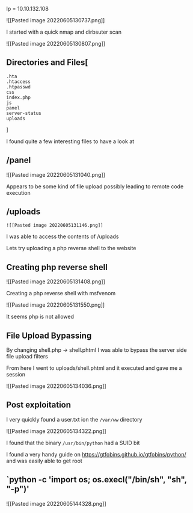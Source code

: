 Ip = 10.10.132.108






![[Pasted image 20220605130737.png]]


I started with a quick nmap and dirbsuter scan

![[Pasted image 20220605130807.png]]


## Directories and Files[
	.hta
	.htaccess
	.htpasswd
	css
	index.php
	js
	panel
	server-status
	uploads
	
]


I found quite a few interesting files to have a look at

## /panel


![[Pasted image 20220605131040.png]]

Appears to be some kind of file upload possibly leading to remote code execution



## /uploads


	![[Pasted image 20220605131146.png]]

I was able to access the contents of /uploads


Lets try uploading a php reverse shell to the website



## Creating php reverse shell

![[Pasted image 20220605131408.png]]

Creating a php reverse shell with msfvenom




![[Pasted image 20220605131550.png]]

It seems php is not allowed 



## File Upload Bypassing

By changing shell.php -> shell.phtml I was able to bypass the server side file upload filters


From here I went to uploads/shell.phtml and it executed and gave me a session

![[Pasted image 20220605134036.png]]



## Post exploitation


I very quickly found a user.txt ion the `/var/ww` directory

![[Pasted image 20220605134322.png]]



I found that the binary `/usr/bin/python` had a SUID bit 

I found a very handy guide on https://gtfobins.github.io/gtfobins/python/ and was easily able to get root 


## `python -c 'import os; os.execl("/bin/sh", "sh", "-p")'



![[Pasted image 20220605144328.png]]



